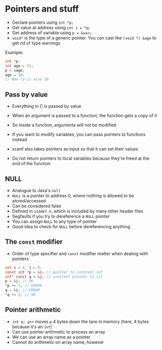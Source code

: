# Pointers and stuff

- Declare pointers using `int *p;`
- Get value at address using `int i = *p`;
- Get address of variable using `p = &var;`
- `void*` is the type of a generic pointer. You can cast like `(void *) &age` to get rid of type warnings

Example:

```c
int *p;
int age = 21;
p = &age;
age = 18;
// Now *p is also 18
```

## Pass by value

- Everything in C is passed by value
- When an argument is passed to a function, the function gets a copy of it
- So inside a function, arguments will not be modified
- If you want to modify variables, you can pass pointers to functions instead
- scanf also takes pointers as input so that it can set their values

- Do not return pointers to local variables because they're freed at the end of the function

## NULL

- Analogue to Java's `null`
- `NULL` is a pointer to address 0, where nothing is allowed to be stored/accessed
- Can be considered false
- Defined in `stddef.h`, which is included by many other header files
- Segfaults if you try to dereference a `NULL` pointer
- You can assign `NULL` to any type of pointer
- Good idea to check for `NULL` before dereferencing anything

## The `const` modifier

- Order of type specifier and `const` modifier matter when dealing with pointers

```c
int i = 4, j = 5;
const int *p = &i; // pointer to constant int
int* const q = &j; // constant pointer to int
p = &j; // OK
*p += 5; // ERROR
q = &i; // ERROR
*q += 2; // OK
```

## Pointer arithmetic

- `int p; p++` moves `p` 4 bytes down the lane in memory (here, 4 bytes because it's an `int`)
- Can use pointer arithmetic to process an array
- We can use an array name as a pointer
- Cannot do arithmetic on array name, however
